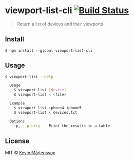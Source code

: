 # viewport-list-cli [![Build Status](http://img.shields.io/travis/kevva/viewport-list-cli.svg?style=flat)](https://travis-ci.org/kevva/viewport-list-cli)

> Return a list of devices and their viewports


## Install

```
$ npm install --global viewport-list-cli
```


## Usage

```bash
$ viewport-list --help

  Usage
    $ viewport-list [device]
    $ viewport-list < <file>

  Example
    $ viewport-list iphone4 iphone5
    $ viewport-list < devices.txt

  Options
    -p, --pretty    Print the results in a table
```


## License

MIT © [Kevin Mårtensson](https://github.com/kevva)
